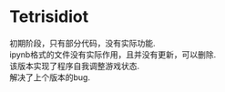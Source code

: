 # Tetrisidiot  
初期阶段，只有部分代码，没有实际功能.  
ipynb格式的文件没有实际作用，且并没有更新，可以删除.  
该版本实现了程序自我调整游戏状态.   
解决了上个版本的bug.  
